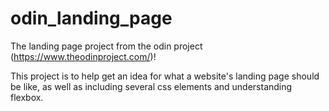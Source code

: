 # odin_landing_page
The landing page project from the odin project (https://www.theodinproject.com/)!

This project is to help get an idea for what a website's landing page should be like, as well as including several css elements and understanding flexbox.
